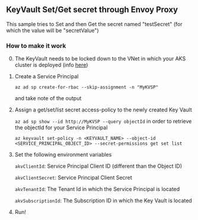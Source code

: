 ## KeyVault Set/Get secret through Envoy Proxy

This sample tries to Set and then Get the secret named "testSecret" (for which the value will be "secretValue")

### How to make it work

0.  The KeyVault needs to be locked down to the VNet in which your AKS cluster is deployed (info [here](https://docs.microsoft.com/en-us/azure/key-vault/key-vault-network-security))

1.  Create a Service Principal

    ```az ad sp create-for-rbac --skip-assignment -n "MyKVSP"```

    and take note of the output

2.  Assign a get/set/list secret access-policy to the newly created Key Vault

    ```az ad sp show --id http://MyKVSP --query objectId``` in order to retrieve the objectId for your Service Principal
    
    ```az keyvault set-policy -n <KEYVAULT_NAME> --object-id <SERVICE_PRINCIPAL_OBJECT_ID> --secret-permissions get set list```

3.  Set the following environment variables

    `akvClientId`: Service Principal Client ID (different than the Object ID)
    
    `akvClientSecret`: Service Principal Client Secret
    
    `akvTenantId`: The Tenant Id in which the Service Principal is located
    
    `akvSubscriptionId`: The Subscription ID in which the Key Vault is located

4.  Run!